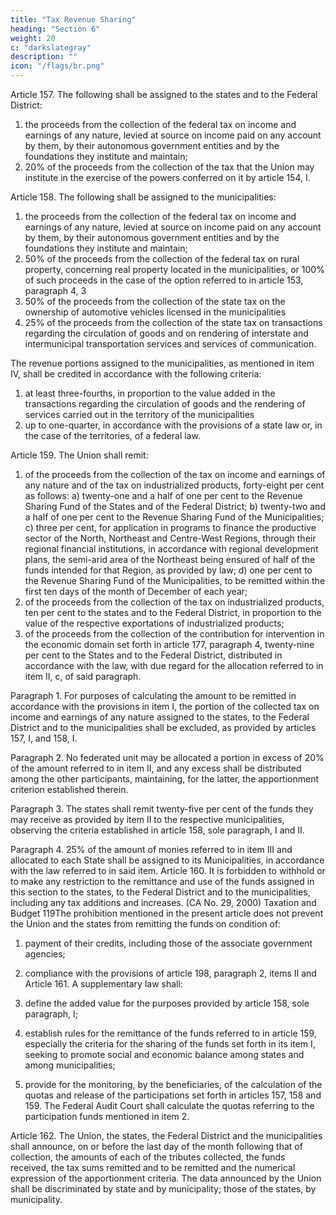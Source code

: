 ```yaml
---
title: "Tax Revenue Sharing"
heading: "Section 6"
weight: 20
c: "darkslategray"
description: ""
icon: "/flags/br.png"
---
```



Article 157.  The following shall be assigned to the states and to the Federal District:
1. the proceeds from the collection of the federal tax on income and earnings of any nature, levied at source on income paid on any account by them, by their autonomous government entities and by the foundations they institute and maintain;
2.  20% of the proceeds from the collection of the tax that the Union may institute in the exercise of the powers conferred on it by article 154, I.

Article 158. The following shall be assigned to the municipalities:
1. the proceeds from the collection of the federal tax on income and earnings of any nature, levied at source on income paid on any account by them, by their autonomous government entities and by the foundations they institute and maintain;
2. 50% of the proceeds from the collection of the federal tax on rural property, concerning real property located in the municipalities, or 100% of such proceeds in the case of the option referred to in article 153, paragraph 4, 3
3. 50% of the proceeds from the collection of the state tax on the ownership of automotive vehicles licensed in the municipalities
4. 25% of the proceeds from the collection of the state tax on transactions regarding the circulation of goods and on rendering of interstate and intermunicipal transportation services and services of communication. 

The revenue portions assigned to the municipalities, as mentioned in item IV, shall be credited in accordance with the following criteria:
1. at least three-fourths, in proportion to the value added in the transactions
regarding the circulation of goods and the rendering of services carried out in the
territory of the municipalities
2.  up to one-quarter, in accordance with the provisions of a state law or, in the case of the territories, of a federal law.

Article 159. The Union shall remit:
1. of the proceeds from the collection of the tax on income and earnings of
any nature and of the tax on industrialized products, forty-eight per cent as follows:
a) twenty-one and a half of one per cent to the Revenue Sharing Fund of the
States and of the Federal District;
b) twenty-two and a half of one per cent to the Revenue Sharing Fund of the
Municipalities;
c) three per cent, for application in programs to finance the productive sector
of the North, Northeast and Centre-West Regions, through their regional
financial institutions, in accordance with regional development plans, the
semi-arid area of the Northeast being ensured of half of the funds intended
for that Region, as provided by law;
d) one per cent to the Revenue Sharing Fund of the Municipalities, to be
remitted within the first ten days of the month of December of each year;
2.  of the proceeds from the collection of the tax on industrialized products,
ten per cent to the states and to the Federal District, in proportion to the value of the
respective exportations of industrialized products;
3.   of the proceeds from the collection of the contribution for intervention
in the economic domain set forth in article 177, paragraph 4, twenty-nine per cent to
the States and to the Federal District, distributed in accordance with the law, with due
regard for the allocation referred to in item II, c, of said paragraph.

Paragraph 1. For purposes of calculating the amount to be remitted in accordance with the provisions in item I, the portion of the collected tax on income and earnings of any nature assigned to the states, to the Federal District and to the municipalities shall be excluded, as provided by articles 157, I, and 158, I.

Paragraph 2. No federated unit may be allocated a portion in excess of 20% of the amount referred to in item II, and any excess shall be distributed among the other participants, maintaining, for the latter, the apportionment criterion established therein.

Paragraph 3. The states shall remit twenty-five per cent of the funds they may
receive as provided by item II to the respective municipalities, observing the criteria
established in article 158, sole paragraph, I and II.

Paragraph 4. 25% of the amount of monies referred to in item
III and allocated to each State shall be assigned to its Municipalities, in accordance
with the law referred to in said item.
Article 160. It is forbidden to withhold or to make any restriction to the remittance
and use of the funds assigned in this section to the states, to the Federal District and
to the municipalities, including any tax additions and increases. (CA No. 29, 2000)
Taxation and Budget
119The prohibition mentioned in the present article does not prevent
the Union and the states from remitting the funds on condition of:
1. payment of their credits, including those of the associate government
agencies;

2.  compliance with the provisions of article 198, paragraph 2, items II and Article 161. A supplementary law shall:
1. define the added value for the purposes provided by article 158, sole
paragraph, I;
2.  establish rules for the remittance of the funds referred to in article 159,
especially the criteria for the sharing of the funds set forth in its item I, seeking to
promote social and economic balance among states and among municipalities;
3.   provide for the monitoring, by the beneficiaries, of the calculation of the
quotas and release of the participations set forth in articles 157, 158 and 159.
The Federal Audit Court shall calculate the quotas referring to
the participation funds mentioned in item 2.

Article 162.  The Union, the states, the Federal District and the municipalities shall announce, on or before the last day of the month following that of collection, the amounts of each of the tributes collected, the funds received, the tax sums remitted and to be remitted and the numerical expression of the apportionment criteria. The data announced by the Union shall be discriminated by state
and by municipality; those of the states, by municipality.
